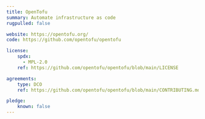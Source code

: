 ```yaml
---
title: OpenTofu
summary: Automate infrastructure as code
rugpulled: false

website: https://opentofu.org/
code: https://github.com/opentofu/opentofu

license:
    spdx:
      - MPL-2.0
    ref: https://github.com/opentofu/opentofu/blob/main/LICENSE

agreements:
    type: DCO
    ref: https://github.com/opentofu/opentofu/blob/main/CONTRIBUTING.md

pledge:
    known: false
---
```

